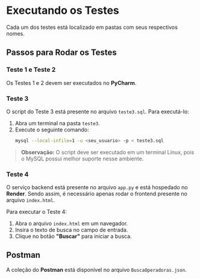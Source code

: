 # Executando os Testes

Cada um dos testes está localizado em pastas com seus respectivos nomes.

## Passos para Rodar os Testes

### Teste 1 e Teste 2
Os Testes 1 e 2 devem ser executados no **PyCharm**.

### Teste 3
O script do Teste 3 está presente no arquivo `teste3.sql`. Para executá-lo:

1. Abra um terminal na pasta `teste3`.
2. Execute o seguinte comando:
   ```sh
   mysql --local-infile=1 -u <seu_usuario> -p < teste3.sql
   ```

> **Observação:** O script deve ser executado em um terminal Linux, pois o MySQL possui melhor suporte nesse ambiente.

### Teste 4
O serviço backend está presente no arquivo `app.py` e está hospedado no **Render**. Sendo assim, é necessário apenas rodar o frontend presente no arquivo `index.html`.

Para executar o Teste 4:

1. Abra o arquivo `index.html` em um navegador.
2. Insira o texto de busca no campo de entrada.
3. Clique no botão **"Buscar"** para iniciar a busca.

## Postman
A coleção do **Postman** está disponível no arquivo `BuscaOperadoras.json`.


